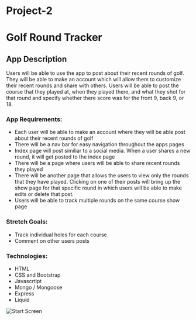 # Project-2

# Golf Round Tracker

## App Description

Users will be able to use the app to post about their recent rounds of golf. They will be able to make an account which will allow them to customize their recent rounds and share with others. Users will be able to post the course that they played at, when they played there, and what they shot for that round and specify whether there score was for the front 9, back 9, or 18.

### App Requirements:

- Each user will be able to make an account where they will be able post about their recent rounds of golf
- There will be a nav bar for easy navigation throughout the apps pages
- Index page will post similiar to a social media. When a user shares a new round, it will get posted to the index page
- There will be a page where users will be able to share recent rounds they played
- There will be another page that allows the users to view only the rounds that they have played. Clicking on one of their posts will bring up the show page for that specific round in which users will be able to make edits or delete that post.
- Users will be able to track multiple rounds on the same course show page

### Stretch Goals:

- Track individual holes for each course
- Comment on other users posts


### Technologies:

- HTML
- CSS and Bootstrap
- Javascrtipt
- Mongo / Mongoose
- Express
- Liquid

![Start Screen]()